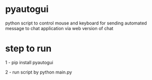 # pyautogui

python script to control mouse and keyboard for sending automated message to chat application via web version of chat

# step to run

1 - pip install pyautogui


2 - run script by python main.py
